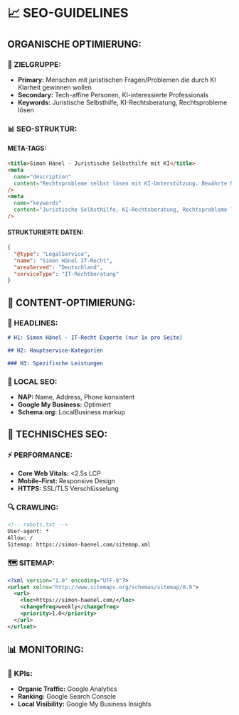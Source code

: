 # 📈 SEO-GUIDELINES

## **ORGANISCHE OPTIMIERUNG:**

### **🎯 ZIELGRUPPE:**

- **Primary:** Menschen mit juristischen Fragen/Problemen die durch KI Klarheit gewinnen wollen
- **Secondary:** Tech-affine Personen, KI-interessierte Professionals
- **Keywords:** Juristische Selbsthilfe, KI-Rechtsberatung, Rechtsprobleme lösen

### **📊 SEO-STRUKTUR:**

#### **META-TAGS:**

```html
<title>Simon Hänel - Juristische Selbsthilfe mit KI</title>
<meta
  name="description"
  content="Rechtsprobleme selbst lösen mit KI-Unterstützung. Bewährte Methoden für juristische Klarheit ohne teure Anwälte."
/>
<meta
  name="keywords"
  content="Juristische Selbsthilfe, KI-Rechtsberatung, Rechtsprobleme lösen, Mindset schlägt Grosskonzern"
/>
```

#### **STRUKTURIERTE DATEN:**

```json
{
  "@type": "LegalService",
  "name": "Simon Hänel IT-Recht",
  "areaServed": "Deutschland",
  "serviceType": "IT-Rechtberatung"
}
```

## **📝 CONTENT-OPTIMIERUNG:**

### **🎨 HEADLINES:**

```markdown
# H1: Simon Hänel - IT-Recht Experte (nur 1x pro Seite)

## H2: Hauptservice-Kategorien

### H3: Spezifische Leistungen
```

### **📍 LOCAL SEO:**

- **NAP:** Name, Address, Phone konsistent
- **Google My Business:** Optimiert
- **Schema.org:** LocalBusiness markup

## **🔗 TECHNISCHES SEO:**

### **⚡ PERFORMANCE:**

- **Core Web Vitals:** <2.5s LCP
- **Mobile-First:** Responsive Design
- **HTTPS:** SSL/TLS Verschlüsselung

### **🔍 CRAWLING:**

```xml
<!-- robots.txt -->
User-agent: *
Allow: /
Sitemap: https://simon-haenel.com/sitemap.xml
```

### **🗺️ SITEMAP:**

```xml
<?xml version="1.0" encoding="UTF-8"?>
<urlset xmlns="http://www.sitemaps.org/schemas/sitemap/0.9">
  <url>
    <loc>https://simon-haenel.com/</loc>
    <changefreq>weekly</changefreq>
    <priority>1.0</priority>
  </url>
</urlset>
```

## **📊 MONITORING:**

### **🎯 KPIs:**

- **Organic Traffic:** Google Analytics
- **Ranking:** Google Search Console
- **Local Visibility:** Google My Business Insights
